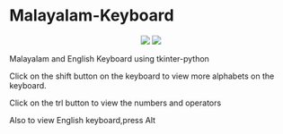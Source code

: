 # Malayalam-Keyboard
<div align="center">

[![](https://img.shields.io/badge/Made_with-Python3-red?style=for-the-badge&logo=python)](https://www.python.org/ "Python3")
[![](https://img.shields.io/badge/Made_with-Tkinter-red?style=for-the-badge&logo=tkinter)](https://www.python.org/ "Tkinter")

</div>
Malayalam and English Keyboard using tkinter-python


Click on the shift button on the keyboard to view more alphabets on the keyboard.

Click on the trl button to view the numbers and operators

Also to view English keyboard,press Alt
